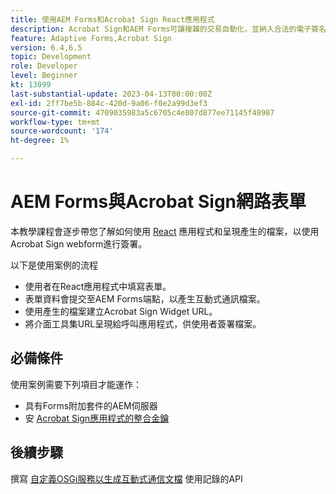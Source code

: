 ```yaml
---
title: 使用AEM Forms和Acrobat Sign React應用程式
description: Acrobat Sign和AEM Forms可讓複雜的交易自動化，並納入合法的電子簽名，以提供順暢的數位體驗。
feature: Adaptive Forms,Acrobat Sign
version: 6.4,6.5
topic: Development
role: Developer
level: Beginner
kt: 13099
last-substantial-update: 2023-04-13T00:00:00Z
exl-id: 2ff7be5b-884c-420d-9a06-f0e2a99d3ef3
source-git-commit: 4709035983a5c6705c4e807d877ee71145f48987
workflow-type: tm+mt
source-wordcount: '174'
ht-degree: 1%

---
```


# AEM Forms與Acrobat Sign網路表單


本教學課程會逐步帶您了解如何使用 [React](https://react.dev/) 應用程式和呈現產生的檔案，以使用Acrobat Sign webform進行簽署。

以下是使用案例的流程

* 使用者在React應用程式中填寫表單。
* 表單資料會提交至AEM Forms端點，以產生互動式通訊檔案。
* 使用產生的檔案建立Acrobat Sign Widget URL。
* 將介面工具集URL呈現給呼叫應用程式，供使用者簽署檔案。

## 必備條件

使用案例需要下列項目才能運作：

* 具有Forms附加套件的AEM伺服器
* 安 [Acrobat Sign應用程式的整合金鑰](https://helpx.adobe.com/sign/kb/how-to-create-an-integration-key.html)

## 後續步驟

撰寫 [自定義OSGi服務以生成互動式通信文檔](./create-ic-document.md) 使用記錄的API
